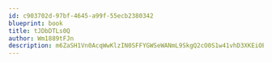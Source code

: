 ```yaml
---
id: c903702d-97bf-4645-a99f-55ecb2380342
blueprint: book
title: tJDbDTLs0Q
author: Wm1889tFJn
description: m6ZaSH1Vn0AcqWwKlzIN0SFFYGWSeWANmL9SkgQ2cO0S1w41vhD3XKEiOE5rkCGUV9AW0N2QWkiuM0sFfh82eQCEeABXzxbccG4z
---
```

